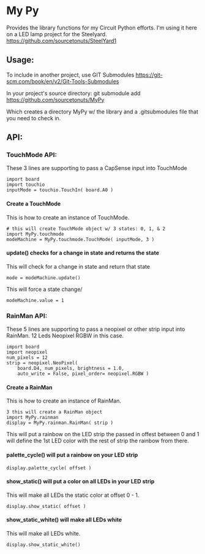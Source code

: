 # My Py

Provides the library functions for my Circuit Python efforts.
I'm using it here on a LED lamp project for the Steelyard.
https://github.com/sourcetonuts/SteelYard1

## Usage:

To include in another project, use GIT Submodules
https://git-scm.com/book/en/v2/Git-Tools-Submodules

In your project's source directory:
git submodule add https://github.com/sourcetonuts/MyPy

Which creates a directory MyPy w/ the library and a .gitsubmodules file 
that you need to check in.

## API:

### TouchMode API:

These 3 lines are supporting to pass a CapSense input into TouchMode

```
import board
import touchio
inputMode = touchio.TouchIn( board.A0 )
```

#### Create a TouchMode

This is how to create an instance of TouchMode.

```
# this will create TouchMode object w/ 3 states: 0, 1, & 2
import MyPy.touchmode
modeMachine = MyPy.touchmode.TouchMode( inputMode, 3 )
```

#### update() checks for a change in state and returns the state

This will check for a change in state and return that state

```
mode = modeMachine.update()
```

This will force a state change/

```
modeMachine.value = 1
```

### RainMan API:

These 5 lines are supporting to pass a neopixel or other strip input 
into RainMan. 12 Leds Neopixel RGBW in this case.

```
import board
import neopixel
num_pixels = 12
strip = neopixel.NeoPixel( 
    board.D4, num_pixels, brightness = 1.0,
    auto_write = False, pixel_order= neopixel.RGBW )
```

#### Create a RainMan

This is how to create an instance of RainMan.

```
3 this will create a RainMan object
import MyPy.rainman
display = MyPy.rainman.RainMan( strip )
```

This will put a rainbow on the LED strip the passed in offest 
between 0 and 1 will define the 1st LED color with the rest of 
strip the rainbow from there.

#### palette_cycle() will put a rainbow on your LED strip

```
display.palette_cycle( offset )
```

#### show_static() will put a color on all LEDs in your LED strip

This will make all LEDs the static color at offset 0 - 1.

```
display.show_static( offset )
```

#### show_static_white() will make all LEDs white

This will make all LEDs white.

```
display.show_static_white()
```
